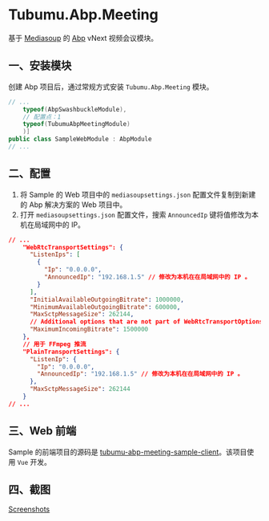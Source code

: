 # Tubumu.Abp.Meeting

基于 [Mediasoup](https://github.com/versatica/mediasoup) 的 [Abp](https://www.abp.io/) vNext 视频会议模块。

## 一、安装模块

创建 Abp 项目后，通过常规方式安装 `Tubumu.Abp.Meeting` 模块。

``` C#
// ...
    typeof(AbpSwashbuckleModule),
    // 配置点：1
    typeof(TubumuAbpMeetingModule)
    )]
public class SampleWebModule : AbpModule
// ...
```

## 二、配置

1. 将 Sample 的 Web 项目中的 `mediasoupsettings.json` 配置文件复制到新建的 Abp 解决方案的 Web 项目中。
2. 打开 `mediasoupsettings.json` 配置文件，搜索 `AnnouncedIp` 键将值修改为本机在局域网中的 IP。

``` json
// ...
    "WebRtcTransportSettings": {
      "ListenIps": [
        {
          "Ip": "0.0.0.0",
          "AnnouncedIp": "192.168.1.5" // 修改为本机在在局域网中的 IP 。
        }
      ],
      "InitialAvailableOutgoingBitrate": 1000000,
      "MinimumAvailableOutgoingBitrate": 600000,
      "MaxSctpMessageSize": 262144,
      // Additional options that are not part of WebRtcTransportOptions.
      "MaximumIncomingBitrate": 1500000
    },
    // 用于 FFmpeg 推流
    "PlainTransportSettings": {
      "ListenIp": {
        "Ip": "0.0.0.0",
        "AnnouncedIp": "192.168.1.5" // 修改为本机在在局域网中的 IP 。
      },
      "MaxSctpMessageSize": 262144
    }
// ...
```

## 三、Web 前端

Sample 的前端项目的源码是 [tubumu-abp-meeting-sample-client](https://github.com/albyho/Tubumu.Abp.Meeting/tree/main/samples/Tubumu.Abp.Meeting.Sample/src/tubumu-abp-meeting-sample-client)。该项目使用 `Vue` 开发。

## 四、截图

[Screenshots](https://github.com/albyho/Tubumu.Abp.Meeting/blob/main/Screenshots.md)
